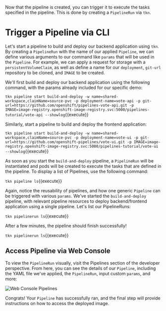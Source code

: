 Now that the pipeline is created, you can trigger it to execute the tasks specified in the pipeline. This is done by creating a `PipelineRun` via `tkn`.

# Trigger a Pipeline via CLI

Let's start a pipeline to build and deploy our backend application using `tkn`. By creating a `PipelineRun` with the name of our applied `Pipeline`, we can define various arguments to our command like `params` that will be used in the `Pipeline`.  For example, we can apply a request for storage with a `persistentVolumeClaim`, as well as define a name for our `deployment`, `git-url` repository to be cloned, and `IMAGE` to be created.

We'll first build and deploy our backend application using the following command, with the params already included for our specific demo:

`tkn pipeline start build-and-deploy -w name=shared-workspace,claimName=source-pvc -p deployment-name=vote-api -p git-url=https://github.com/openshift/pipelines-vote-api.git -p IMAGE=image-registry.openshift-image-registry.svc:5000/pipelines-tutorial/vote-api --showlog`{{execute}}

Similarly, start a pipeline to build and deploy the frontend application:

`tkn pipeline start build-and-deploy -w name=shared-workspace,claimName=source-pvc -p deployment-name=vote-ui -p git-url=https://github.com/openshift-pipelines/vote-ui.git -p IMAGE=image-registry.openshift-image-registry.svc:5000/pipelines-tutorial/vote-ui --showlog`{{execute}}

As soon as you start the `build-and-deploy` pipeline, a `PipelineRun` will be instantiated and pods will be created to execute the tasks that are defined in the pipeline. To display a list of Pipelines, use the following command:

`tkn pipeline ls`{{execute}}

Again, notice the reusability of pipelines, and how one generic `Pipeline` can be triggered with various `params`. We've started the `build-and-deploy` pipeline, with relevant pipeline resources to deploy backend/frontend application using a single pipeline. Let's list our PipelineRuns:

`tkn pipelinerun ls`{{execute}}

After a few minutes, the pipeline should finish successfully!

`tkn pipelinerun ls`{{execute}}

## Access Pipeline via Web Console

To view the `PipelineRun` visually, visit the Pipelines section of the developer perspective. From here, you can see the details of our `Pipeline`, including the YAML file we've applied, the `PipelineRun`, input custom `params`, and more:

![Web Console Pipelines](../../assets/middleware/pipelines/web-console-developer.png)

Congrats! Your `Pipeline` has successfully ran, and the final step will provide instructions on how to access the deployed image.
